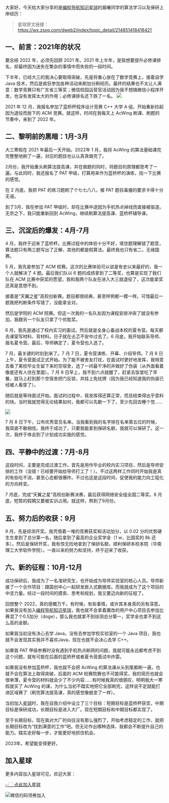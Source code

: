 大家好，今天给大家分享的是[编程导航知识星球](https://mp.weixin.qq.com/s?__biz=MzI1NDczNTAwMA==&mid=2247524980&idx=2&sn=9ddcdb6c52aa096ed4c5ad0ced946a7d&chksm=e9c28583deb50c95f3c2665713a8bbc372c68332b3bfb846cf4b23af3f1cc07164832a291335&token=689599617&lang=zh_CN&scene=21#wechat_redirect)的晨曦同学的算法学习以及保研上岸经历：

> 星球原文链接：https://wx.zsxq.com/dweb2/index/topic_detail/214851418418421

## 一、前言：2021年的状况

要总结 2022 年，必须先回顾 2021 年。2021 年上半年，是我想要提升必修课排名，却最终因为迷失在繁杂的事情中而失败的一段时间。

下半年，已经大三的我决心要取得突破，先是将重心放在了数学竞赛上，接着自学 Java 技术，然后是疯狂参加各种活动来刷加分刷经历。最终的结果也不太让人满意：数学竞赛只有广东省三等奖；微信校园运营官活动因为我不想搞微信小程序开发，也没有发挥太大的作用；必修课排名还下跌了一名。
![](https://files.mdnice.com/user/31817/d92694d7-3d62-44f0-bcab-9a4a2268e7fb.png)


2021 年 12 月，我报名参加了蓝桥杯程序设计竞赛 C++ 大学 A 组，开始重新捡起因为退役而放下的 ACM 竞赛。就这样，时间在我每天上 AcWing 刷课、刷题的节奏中，来到了 2022 年。

## 二、黎明前的黑暗：1月-3月

大三寒假在 2021 年最后一天开始。2022年 1 月，我将 AcWing 的算法基础课完完整整地刷了一遍，对应的题目也认认真真做完了。

2月份，我开始重头刷算法提高课，并在做题的同时，将题目的原理都思考了一遍。与此同时，我还报名了 PAT 甲级，打算用来作为蓝桥杯的演练，找一下比赛的感觉。

在 2 月底，我把 PAT 的练习题刷了个七七八八，被 PAT 题目毒瘤的要求卡得十分无语。

到了3月，我在参加 PAT 甲级时，却在比赛中途因为手机热点掉线而直接被驱逐。无奈之下，我只能重新回到 AcWing，继续刷算法提高课、蓝桥杯辅导课。

## 三、沉淀后的爆发：4月-7月

4 月，我终于迎来了蓝桥杯。比赛过程中的体验十分不好，填空题理解错了题意，算法题只有两三题写出了正解，其他的都是假算法。最终我也只有省二，无缘国赛。

5 月，我先是参加了 ACM 校赛。这次的比赛体验可以说是有史以来最好的，我一个人就解决了 4 题。最后我们队以 6 题的成绩拿到了二等奖，也算是实现了我们队在 ACM 比赛中获奖的愿望。我和我两个队友在进入大三就退役了，这次能拿奖还真是意想不到。

接着是“天翼之星”高校创新赛。题目都很经典，甚至样例都一模一样。可惜最后一题我把判断条件写错了，没能拿全对。

然后是学院的 ACM 院赛。但这一次我的一名队友因为课程安排冲突了就没有参加，我跟另一个队友只拿了个优胜奖。

6 月，我先是通过了校内实习的面试。然后就是全身心备战本校的夏令营。每天都去课室写材料、背材料。日子就在忐忑不安中过去了。6 月底，我开始联系导师、报名夏令营。最后，导师确定了，夏令营也入选了。

7 月，最关键的时刻到来了。7 月 7 日，夏令营演练、开幕、介绍导师。7 月 8 日上午，夏令营面试正式开始。为了能不被舍友打扰，在面试时更好地发挥，我特意去看了离校毕业生留下来的空宿舍，选了一间最干净的并做好了伪装（从外面看着像是还有人住在里面）。7 月 8 日早上，我不到六点就醒了，赶紧去饭堂吃了早餐，就马上赶到那个空宿舍把门反锁，并挂上免扰牌（因为我已经知道我的伪装已经被人看穿了）。

随后就是等待面试开始。面试的过程中，我发挥得还算正常，而且结束得出乎意料的快。当时我就觉得无论结果如何，我都可以先歇一下了，至少先回去睡个觉......


![](https://files.mdnice.com/user/31817/7fc62133-70fb-4085-911c-97db665a1cd6.png)


7 月 8 日下午，公布优秀营员名单。当我看到我的名字排在名单第五位的时候，我简直不敢相信。我终于成功了，只要我能拿到保研名额，我就可以保研了。这一次，我终于体会到了计划成功实施的感觉。


## 四、平静中的过渡：7月-8月

这段时间，主要是完成过渡工作。首先是用作毕业的校内实习项目，然后是导师安排的工作（没错！已经要开始给导师打工了！）。不过这两样工作同时开始我是真的有些吃不消，甚至心态都很爆炸。不过也这是这段时间，促使我的能力向工程化的方向转变。

7 月底，完成“天翼之星”高校创新赛决赛，最后获得网络安全组全国二等奖。8 月底，短暂的假期又要被实训占用。就这样，熬到了9月份。

## 五、努力后的收获：9月

9 月，先是综测开奖。我凭借着一堆的竞赛获奖和活动加分，以 0.02 分的优势硬生生拿到了总分第一名，随后拿到了最高的企业奖学金（1 w，比国奖的 8k 还多）。然后是保研开奖，我有惊无险地拿到了保研名额，顺利保研本校本院（华南理工大学软件学院）。一直以来的努力和坚持，终于迎来了收获。

## 六、新的征程：10月-12月

成功保研后，我成为了一名准研究生，也开始成为导师实验室的核心人员。导师新接了一个合作项目：跟国创中心一起研发嵌入式数据库。而我就成为了这个项目的中坚力量。经过一段时间的摸索、思考和规划，我又要迈向新的征程了。

回想整个 2022，真的感概万千。有时候，有些事情，或许其本身真的另有深意。如果我没有加入[编程导航知识星球](https://mp.weixin.qq.com/s?__biz=MzI1NDczNTAwMA==&mid=2247524980&idx=2&sn=9ddcdb6c52aa096ed4c5ad0ced946a7d&chksm=e9c28583deb50c95f3c2665713a8bbc372c68332b3bfb846cf4b23af3f1cc07164832a291335&token=1681036854&lang=zh_CN&scene=21#wechat_redirect)，我也就不会拿着魔改的用户中心项目去参加比赛混了个0.5加分（doge），那么我也就拿不到综测总分第一，奖学金也拿不到这么高的金额。

如果我当初没有决心去学 Java，没有去参加学校实验室的一个 Java 项目，我也就不会发现其实我并不喜欢Java，现在也就不会决心去学 C++。

如果我 PAT 甲级参赛时没有遇到手机热点断网的问题，我就可能永远都考虑不到这个问题，就有可能在后面的蓝桥杯或者夏令营面试中炸雷。

如果我没有参加蓝桥杯，我也就不会把 AcWing 的算法课从头到尾都刷一遍，也就不会在算法上取得突破，后面的 ACM 校赛院赛也不可能得奖，我的简历也就会很单薄，夏令营的材料就会少了不少内容......有时候我真的很感叹，明明我大一寒假就买了 AcWing 的课，为什么当初不踏实地把它全部刷完，这样说不定就能打进区域赛了（刷完算法提高课，真的感觉像蜕变了一样）。

当初加入[星球](https://mp.weixin.qq.com/s?__biz=MzI1NDczNTAwMA==&mid=2247524980&idx=2&sn=9ddcdb6c52aa096ed4c5ad0ced946a7d&chksm=e9c28583deb50c95f3c2665713a8bbc372c68332b3bfb846cf4b23af3f1cc07164832a291335&token=1681036854&lang=zh_CN&scene=21#wechat_redirect)时，我在自我介绍中设立了三个目标：短期目标是蓝桥杯获奖，中期目标是保研成功，长期目标是进入大厂。现在短期目标和中期目标都实现了。

至于长期目标，现在我对大厂的向往没有那么强烈了，开始考虑稳定的工作，就把长期目标改为“找到满意的工作”吧。但无论作出哪种选择，我都会不断提升自己的能力。踏实走好每一步，才能更好地抓住机会。

2023年，希望能变得更好。

## 加入星球

更多内容加入星球可见，欢迎大家：

[👉🏻 点此加入星球](/加入星球.md)

![微信扫码领券加入](https://xingqiu-tuchuang-1256524210.cos.ap-shanghai.myqcloud.com/1/%E7%9F%A5%E8%AF%86%E6%98%9F%E7%90%83%E6%89%AB%E7%A0%81.jpeg)
